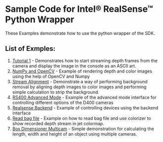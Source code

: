 # Sample Code for Intel® RealSense™ Python Wrapper

These Examples demonstrate how to use the python wrapper of the SDK.

## List of Exmples:

1. [Tutorial 1](https://github.com/kzobov/librealsense/tree/7148f9ae1d78b5d44bee4fc578bf0b8fb9a220c5/wrappers/python/examples/python-tutorial-1-depth.py) - Demonstrates how to start streaming depth frames from the camera and display the image in the console as an ASCII art.
2. [NumPy and OpenCV](https://github.com/kzobov/librealsense/tree/7148f9ae1d78b5d44bee4fc578bf0b8fb9a220c5/wrappers/python/examples/opencv_viewer_example.py) - Example of rendering depth and color images using the help of OpenCV and Numpy
3. [Stream Alignment](https://github.com/kzobov/librealsense/tree/7148f9ae1d78b5d44bee4fc578bf0b8fb9a220c5/wrappers/python/examples/align-depth2color.py) - Demonstrate a way of performing background removal by aligning depth images to color images and performing simple calculation to strip the background.
4. [RS400 Advanced Mode](https://github.com/kzobov/librealsense/tree/7148f9ae1d78b5d44bee4fc578bf0b8fb9a220c5/wrappers/python/examples/python-rs400-advanced-mode-example.py) - Example of the advanced mode interface for controlling different options of the D400 cameras
5. [Realsense Backend](https://github.com/kzobov/librealsense/tree/7148f9ae1d78b5d44bee4fc578bf0b8fb9a220c5/wrappers/python/examples/pybackend_example_1_general.py) - Example of controlling devices using the backend interface
6. [Read bag file](https://github.com/kzobov/librealsense/tree/7148f9ae1d78b5d44bee4fc578bf0b8fb9a220c5/wrappers/python/examples/read_bag_example.py) - Example on how to read bag file and use colorizer to show recorded depth stream in jet colormap.
7. [Box Dimensioner Multicam](https://github.com/kzobov/librealsense/tree/7148f9ae1d78b5d44bee4fc578bf0b8fb9a220c5/wrappers/python/examples/box_dimensioner_multicam/box_dimensioner_multicam_demo.py) - Simple demonstration for calculating the length, width and height of an object using multiple cameras.

